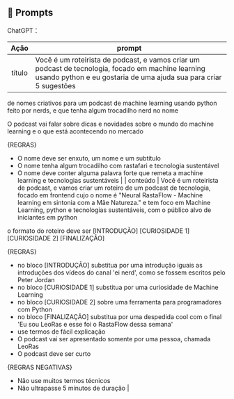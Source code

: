 ## 🧠 Prompts


ChatGPT：

|   Ação   | prompt                                                                                                                                                                                                                                                                         |
| :------: | ------------------------------------------------------------------------------------------------------------------------------------------------------------------------------------------------------------------------------------------------------------------------------ |
|  título  | Você é um roteirista de podcast, e vamos criar um podcast de tecnologia, focado em machine learning usando python e eu gostaria de uma ajuda sua para criar 5 sugestões
de nomes criativos para um podcast de machine learning usando python feito por nerds, e que tenha algum trocadilho nerd no nome

O podcast vai falar sobre dicas e novidades sobre o mundo do machine learning e o que está acontecendo no mercado

{REGRAS}

- O nome deve ser enxuto, um nome e um subtítulo
- O nome tenha algum trocadilho com rastafari e tecnologia sustentável
- O nome deve conter alguma palavra forte que remeta a machine learning e tecnologias sustentáveis |
| conteúdo | Você é um roteirista de podcast, e vamos criar um  roteiro de um podcast de tecnologia, focado em frontend cujo o nome é "Neural RastaFlow - Machine learning em sintonia com a Mãe Natureza." e tem foco em Machine Learning, python e tecnologias sustentáveis,  com o público alvo de iniciantes em python 

o formato do roteiro deve ser
[INTRODUÇÃO]
[CURIOSIDADE 1]
[CURIOSIDADE 2]
[FINALIZAÇÃO]

{REGRAS}

- no bloco [INTRODUÇÃO] substitua por uma introdução iguais as introduções dos vídeos do canal 'ei nerd', como se fossem escritos pelo Peter Jordan
- no bloco [CURIOSIDADE 1] substitua por uma curiosidade de Machine Learning 
- no bloco [CURIOSIDADE 2] sobre uma ferramenta para programadores com Python 
- no bloco [FINALIZAÇÃO] substitua por uma despedida cool com o final 'Eu sou LeoRas e esse foi o RastaFlow dessa semana' 
- use termos de fácil explicação
- O podcast vai ser apresentado somente por uma pessoa, chamada LeoRas 
- O podcast deve ser curto

{REGRAS NEGATIVAS}

- Não use muitos termos técnicos
- Não ultrapasse 5 minutos de duração |

